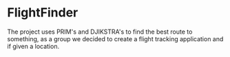 # FlightFinder

The project uses PRIM's and DJIKSTRA's to find the best route to something, as a group we decided to create a flight tracking application and if given a location.
